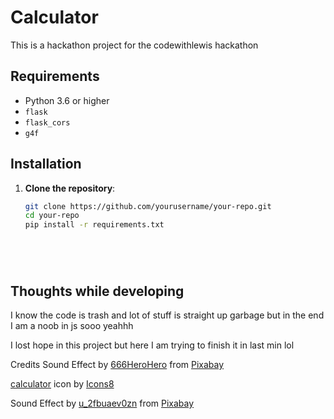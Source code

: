 # Calculator

This is a hackathon project for the codewithlewis hackathon


## Requirements

- Python 3.6 or higher
- `flask`
- `flask_cors`
- `g4f`

## Installation

1. **Clone the repository**:

   ```bash
   git clone https://github.com/yourusername/your-repo.git
   cd your-repo
   pip install -r requirements.txt






## Thoughts while developing 
I know the code is trash 
and lot of stuff is straight up garbage 
but in the end I am a noob in js sooo yeahhh 

I lost hope in this project but here I am trying to finish it in last min lol 




Credits 
Sound Effect by <a href="https://pixabay.com/users/666herohero-25759907/?utm_source=link-attribution&utm_medium=referral&utm_campaign=music&utm_content=21156">666HeroHero</a> from <a href="https://pixabay.com//?utm_source=link-attribution&utm_medium=referral&utm_campaign=music&utm_content=21156">Pixabay</a>

<a target="_blank" href="https://icons8.com/icon/z8FKxMpQhSTH/calculator">calculator</a> icon by <a target="_blank" href="https://icons8.com">Icons8</a>


Sound Effect by <a href="https://pixabay.com/users/u_2fbuaev0zn-30247713/?utm_source=link-attribution&utm_medium=referral&utm_campaign=music&utm_content=121244">u_2fbuaev0zn</a> from <a href="https://pixabay.com/sound-effects//?utm_source=link-attribution&utm_medium=referral&utm_campaign=music&utm_content=121244">Pixabay</a>